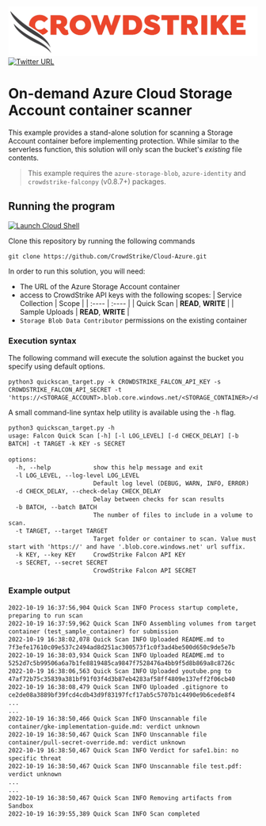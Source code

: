 ![CrowdStrike Falcon](https://raw.githubusercontent.com/CrowdStrike/falconpy/main/docs/asset/cs-logo.png)
[![Twitter URL](https://img.shields.io/twitter/url?label=Follow%20%40CrowdStrike&style=social&url=https%3A%2F%2Ftwitter.com%2FCrowdStrike)](https://twitter.com/CrowdStrike)

# On-demand Azure Cloud Storage Account container scanner

This example provides a stand-alone solution for scanning a Storage Account container before implementing protection.
While similar to the serverless function, this solution will only scan the bucket's _existing_ file contents.

> This example requires the `azure-storage-blob`, `azure-identity` and `crowdstrike-falconpy` (v0.8.7+) packages.

## Running the program

[![Launch Cloud Shell](https://shell.azure.com/images/launchcloudshell.png "Launch Cloud Shell")](https://shell.azure.com)

Clone this repository by running the following commands

```shell
git clone https://github.com/CrowdStrike/Cloud-Azure.git
```

In order to run this solution, you will need:

+ The URL of the Azure Storage Account container
+ access to CrowdStrike API keys with the following scopes:
    | Service Collection | Scope |
    | :---- | :---- |
    | Quick Scan | __READ__, __WRITE__ |
    | Sample Uploads | __READ__, __WRITE__ |
+ `Storage Blob Data Contributor` permissions on the existing container

### Execution syntax

The following command will execute the solution against the bucket you specify using default options.

```shell
python3 quickscan_target.py -k CROWDSTRIKE_FALCON_API_KEY -s CROWDSTRIKE_FALCON_API_SECRET -t 'https://<STORAGE_ACCOUNT>.blob.core.windows.net/<STORAGE_CONTAINER>/<PATH>'
```

A small command-line syntax help utility is available using the `-h` flag.

```shell
python3 quickscan_target.py -h
usage: Falcon Quick Scan [-h] [-l LOG_LEVEL] [-d CHECK_DELAY] [-b BATCH] -t TARGET -k KEY -s SECRET

options:
  -h, --help            show this help message and exit
  -l LOG_LEVEL, --log-level LOG_LEVEL
                        Default log level (DEBUG, WARN, INFO, ERROR)
  -d CHECK_DELAY, --check-delay CHECK_DELAY
                        Delay between checks for scan results
  -b BATCH, --batch BATCH
                        The number of files to include in a volume to scan.
  -t TARGET, --target TARGET
                        Target folder or container to scan. Value must start with 'https://' and have '.blob.core.windows.net' url suffix.
  -k KEY, --key KEY     CrowdStrike Falcon API KEY
  -s SECRET, --secret SECRET
                        CrowdStrike Falcon API SECRET
```

### Example output

```shell
2022-10-19 16:37:56,904 Quick Scan INFO Process startup complete, preparing to run scan
2022-10-19 16:37:59,962 Quick Scan INFO Assembling volumes from target container (test_sample_container) for submission
2022-10-19 16:38:02,078 Quick Scan INFO Uploaded README.md to 7f3efe17610c09e537c2494ad8d251ac300573f1c0f3ad4be500d650c9de5e7b
2022-10-19 16:38:03,934 Quick Scan INFO Uploaded README.md to 5252d7c5b99506a6a7b1fe8819485ca9847f7528476a4bb9f5d8b869a8c8726c
2022-10-19 16:38:06,563 Quick Scan INFO Uploaded youtube.png to 47af72b75c35839a381bf91f03f4d3b87eb4283af58ff4809e137eff2f06cb40
2022-10-19 16:38:08,479 Quick Scan INFO Uploaded .gitignore to ce2de08a3889bf39fcd4cdb43d9f83197fcf17ab5c5707b1c4490e9b6cede8f4
...
...
2022-10-19 16:38:50,466 Quick Scan INFO Unscannable file container/gke-implementation-guide.md: verdict unknown
2022-10-19 16:38:50,467 Quick Scan INFO Unscannable file container/pull-secret-override.md: verdict unknown
2022-10-19 16:38:50,467 Quick Scan INFO Verdict for safe1.bin: no specific threat
2022-10-19 16:38:50,467 Quick Scan INFO Unscannable file test.pdf: verdict unknown
...
...
2022-10-19 16:38:50,467 Quick Scan INFO Removing artifacts from Sandbox
2022-10-19 16:39:55,389 Quick Scan INFO Scan completed
```
